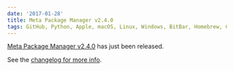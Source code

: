 ```yaml
---
date: '2017-01-28'
title: Meta Package Manager v2.4.0
tags: GitHub, Python, Apple, macOS, Linux, Windows, BitBar, Homebrew, Cask, node.js, atom, apm, npm, ruby, gem, pipi, Meta Package Manager
---
```


[Meta Package Manager
v2.4.0](https://pypi.python.org/pypi/meta-package-manager/2.4.0) has just been
released.

See the [changelog for more
info](https://meta-package-manager.readthedocs.io/en/stable/changelog.html).
